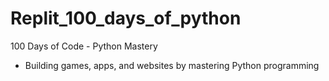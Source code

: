 # Replit_100_days_of_python
100 Days of Code - Python Mastery 

- Building games, apps, and websites by mastering Python programming
